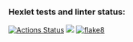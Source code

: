 ### Hexlet tests and linter status:
[![Actions Status](https://github.com/arinamark/python-project-lvl1/workflows/hexlet-check/badge.svg)](https://github.com/arinamark/python-project-lvl1/actions)
<a href="https://codeclimate.com/github/codeclimate/codeclimate/maintainability"><img src="https://api.codeclimate.com/v1/badges/a99a88d28ad37a79dbf6/maintainability" /></a>
[![flake8](https://github.com/arinamark/python-project-lvl1/actions/workflows/flake8.yml/badge.svg)](https://github.com/arinamark/python-project-lvl1/actions/workflows/flake8.yml)
